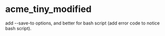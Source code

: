 # acme_tiny_modified
add --save-to options, and better for bash script (add error code to notice bash script).
